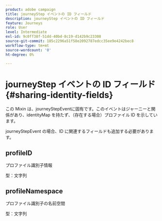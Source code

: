 ```yaml
---
product: adobe campaign
title: journeyStep イベントの ID フィールド
description: journeyStep イベントの ID フィールド
feature: Journeys
role: User
level: Intermediate
exl-id: 9c0ff38f-51dd-40bd-8c19-d142b9c23308
source-git-commit: 185c2296a51f58e2092787edcc35ee9e4242bec8
workflow-type: tm+mt
source-wordcount: '0'
ht-degree: 0%

---
```


# journeyStep イベントの ID フィールド {#sharing-identity-fields}

この Mixin は、journeyStepEventに固有です。このイベントはジャーニーと関係があり、identityMap を持たず、（存在する場合）プロファイル ID を示しています。

journeyStepEvent の場合、ID に関連するフィールドも追加する必要があります。

## profileID

プロファイル識別子情報

型：文字列

## profileNamespace

プロファイル識別子の名前空間

型：文字列
